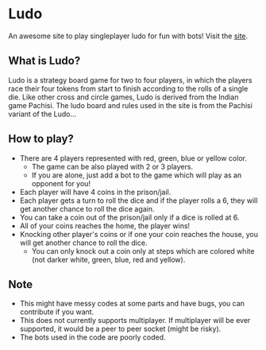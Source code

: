 # Ludo

An awesome site to play singleplayer ludo for fun with bots! Visit the [site](https://scientific-dev.github.io/ludo/).

## What is Ludo?

Ludo is a strategy board game for two to four players, in which the players race their four tokens from start to finish according to the rolls of a single die. Like other cross and circle games, Ludo is derived from the Indian game Pachisi. The ludo board and rules used in the site is from the Pachisi variant of the Ludo...

## How to play?

- There are 4 players represented with red, green, blue or yellow color.
    - The game can be also played with 2 or 3 players.
    - If you are alone, just add a bot to the game which will play as an opponent for you!
- Each player will have 4 coins in the prison/jail.
- Each player gets a turn to roll the dice and if the player rolls a 6, they will get another chance to roll the dice again.
- You can take a coin out of the prison/jail only if a dice is rolled at 6.
- All of your coins reaches the home, the player wins!
- Knocking other player's coins or if one your coin reaches the house, you will get another chance to roll the dice.
    - You can only knock out a coin only at steps which are colored white (not darker white, green, blue, red and yellow).

## Note

- This might have messy codes at some parts and have bugs, you can contribute if you want.
- This does not currently supports multiplayer. If multiplayer will be ever supported, it would be a peer to peer socket (might be risky).
- The bots used in the code are poorly coded.